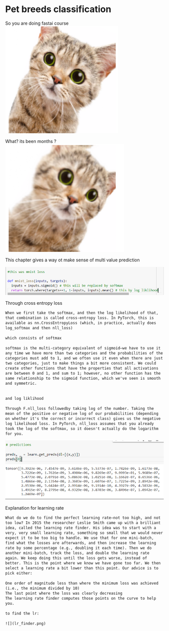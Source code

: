 # Pet breeds classification

So you are doing fastai course
![](cat1.png)

What? its been months ?
![](cat2.png)

This chapter gives a way ot make sense of multi value prediction

![](mnist_loss.png)

Through cross entropy loss

    When we first take the softmax, and then the log likelihood of that, that combination is called cross-entropy loss. In PyTorch, this is available as nn.CrossEntropyLoss (which, in practice, actually does log_softmax and then nll_loss)

    which consists of softmax

    softmax is the multi-category equivalent of sigmoid—we have to use it any time we have more than two categories and the probabilities of the categories must add to 1, and we often use it even when there are just two categories, just to make things a bit more consistent. We could create other functions that have the properties that all activations are between 0 and 1, and sum to 1; however, no other function has the same relationship to the sigmoid function, which we've seen is smooth and symmetric.


    and log liklihood

    Through F.nll_loss followedby taking log of the number. Taking the mean of the positive or negative log of our probabilities (depending on whether it's the correct or incorrect class) gives us the negative log likelihood loss. In PyTorch, nll_loss assumes that you already took the log of the softmax, so it doesn't actually do the logarithm for you.

![](get_preds.png)

Explanation for learning rate

    What do we do to find the perfect learning rate—not too high, and not too low? In 2015 the researcher Leslie Smith came up with a brilliant idea, called the learning rate finder. His idea was to start with a very, very small learning rate, something so small that we would never expect it to be too big to handle. We use that for one mini-batch, find what the losses are afterwards, and then increase the learning rate by some percentage (e.g., doubling it each time). Then we do another mini-batch, track the loss, and double the learning rate again. We keep doing this until the loss gets worse, instead of better. This is the point where we know we have gone too far. We then select a learning rate a bit lower than this point. Our advice is to pick either:

    One order of magnitude less than where the minimum loss was achieved (i.e., the minimum divided by 10)
    The last point where the loss was clearly decreasing
    The learning rate finder computes those points on the curve to help you.

    to find the lr:

    ![](lr_finder.png)